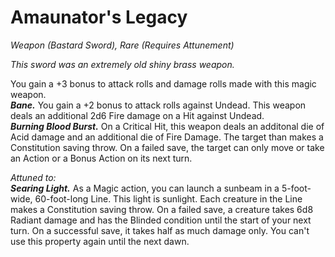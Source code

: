 # Amaunator's Legacy
*Weapon (Bastard Sword), Rare (Requires Attunement)*

*This sword was an extremely old shiny brass weapon.*

You gain a +3 bonus to attack rolls and damage rolls made with this magic weapon.  
***Bane.*** You gain a +2 bonus to attack rolls against Undead. This weapon deals an additional 2d6 Fire damage on a Hit against Undead.  
***Burning Blood Burst.*** On a Critical Hit, this weapon deals an additonal die of Acid damage and an additional die of Fire Damage. The target than makes a Constitution saving throw. On a failed save, the target can only move or take an Action or a Bonus Action on its next turn.  

*Attuned to:*  
***Searing Light.*** As a Magic action, you can launch a sunbeam in a 5-foot-wide, 60-foot-long Line. This light is sunlight. Each creature in the Line makes a Constitution saving throw. On a failed save, a creature takes 6d8 Radiant damage and has the Blinded condition until the start of your next turn. On a successful save, it takes half as much damage only. You can't use this property again until the next dawn.